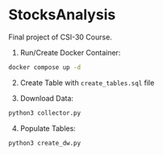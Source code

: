# StocksAnalysis
Final project of CSI-30 Course.

1. Run/Create Docker Container:
```bash
docker compose up -d
```

2. Create Table with `create_tables.sql` file

3. Download Data:
```bash
python3 collector.py
```

4. Populate Tables:
```bash
python3 create_dw.py
```
